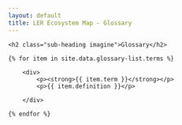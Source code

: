 ```yaml
---
layout: default
title: LER Ecosystem Map - Glossary
---
```


<div class="container-fluid">

	<h2 class="sub-heading imagine">Glossary</h2>
	
	{% for item in site.data.glossary-list.terms %}

		<div>
			<p><strong>{{ item.term }}</strong></p>
			<p>{{ item.definition }}</p>

		</div>

	{% endfor %}
</div>